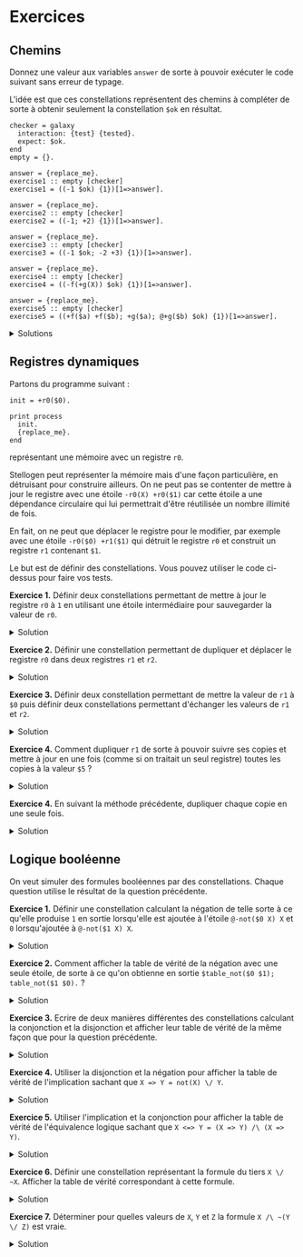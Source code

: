 # Exercices

## Chemins

Donnez une valeur aux variables `answer` de sorte à pouvoir exécuter
le code suivant sans erreur de typage.

L'idée est que ces constellations représentent des chemins à compléter de sorte
à obtenir seulement la constellation `$ok` en résultat.

```
checker = galaxy
  interaction: {test} {tested}.
  expect: $ok.
end
empty = {}.

answer = {replace_me}.
exercise1 :: empty [checker]
exercise1 = ((-1 $ok) {1})[1=>answer].

answer = {replace_me}.
exercise2 :: empty [checker]
exercise2 = ((-1; +2) {1})[1=>answer].

answer = {replace_me}.
exercise3 :: empty [checker]
exercise3 = ((-1 $ok; -2 +3) {1})[1=>answer].

answer = {replace_me}.
exercise4 :: empty [checker]
exercise4 = ((-f(+g(X)) $ok) {1})[1=>answer].

answer = {replace_me}.
exercise5 :: empty [checker]
exercise5 = ((+f($a) +f($b); +g($a); @+g($b) $ok) {1})[1=>answer].
```

<details>
  <summary>Solutions</summary>
<pre>
<code>

checker = galaxy
  interaction: {test} {tested}.
  expect: $ok.
end
empty = {}.

answer = +1.
exercise1 :: empty [checker]
exercise1 = ((-1 $ok) {1})[1=>answer].

answer = +1 -2 $ok.
exercise2 :: empty [checker]
exercise2 = ((-1; +2) {1})[1=>answer].

answer = +1 +2; -3.
exercise3 :: empty [checker]
exercise3 = ((-1 $ok; -2 +3) {1})[1=>answer].

answer = +f(-g(X)).
exercise4 :: empty [checker]
exercise4 = ((-f(+g(X)) $ok) {1})[1=>answer].

answer = -f($a); -f($b) -g($a) -g($b).
exercise5 :: empty [checker]
exercise5 = ((+f($a) +f($b); +g($a); @+g($b) $ok) {1})[1 => answer].

</code>
</pre>
</details>

## Registres dynamiques

Partons du programme suivant :

```
init = +r0($0).

print process
  init.
  {replace_me}.
end
```

représentant une mémoire avec un registre `r0`.

Stellogen peut représenter la mémoire mais d'une façon particulière, en
détruisant pour construire ailleurs.
On ne peut pas se contenter de mettre à jour le registre avec une étoile
`-r0(X) +r0($1)` car cette étoile a une dépendance circulaire qui lui
permettrait d'être réutilisée un nombre illimité de fois.

En fait, on ne peut que déplacer le registre pour le modifier, par exemple avec
une étoile `-r0($0) +r1($1)` qui détruit le registre `r0` et construit un
registre `r1` contenant `$1`.

Le but est de définir des constellations. Vous pouvez utiliser le code ci-dessus
pour faire vos tests.

**Exercice 1.** Définir deux constellations permettant de mettre à jour le
registre `r0` à `1` en utilisant une étoile intermédiaire pour sauvegarder la
valeur de `r0`.

<details>
  <summary>Solution</summary>
<pre>
<code>-r0(X) +tmp0(X).
-tmp0(X) +r0($1).
</code>
</pre>
</details>

**Exercice 2.** Définir une constellation permettant de dupliquer et déplacer
le registre `r0` dans deux registres `r1` et `r2`.

<details>
  <summary>Solution</summary>
<pre>
<code>-r0(X) +r1(X);
-r0(X) +r2(X).
</code>
</pre>
</details>

**Exercice 3.** Définir deux constellation permettant de mettre la valeur de
`r1` à `$0` puis définir deux constellations permettant d'échanger les valeurs
de `r1` et `r2`.

<details>
  <summary>Solution</summary>
<pre>
<code>-r1(X) +tmp0(X).
-tmp0(X) +r1($0).
-r1(X) +s1(X); -r2(X) +s2(X).
-s1(X) +r2(X); -s2(X) +r1(X).
</code>
</pre>
</details>

**Exercice 4.** Comment dupliquer `r1` de sorte à pouvoir suivre ses copies et
mettre à jour en une fois (comme si on traitait un seul registre) toutes les
copies à la valeur `$5` ?

<details>
  <summary>Solution</summary>
<pre>
<code>-r1(X) +r1($l X);
-r1(X) +r1($r X).
-r1(A X) +tmp0(A X).
-tmp0(A X) +r1(A $5).
</code>
</pre>
</details>

**Exercice 4.** En suivant la méthode précédente, dupliquer chaque copie en une
seule fois.

<details>
  <summary>Solution</summary>
<pre>
<code>-r1(A X) +r1($l A X);
-r1(A X) +r1($r A X).
</code>
</pre>
</details>

## Logique booléenne

On veut simuler des formules booléennes  par des constellations. Chaque
question utilise le résultat de la question précédente.

**Exercice 1.** Définir une constellation calculant la négation de telle sorte
à ce qu'elle produise `1` en sortie lorsqu'elle est ajoutée à l'étoile
`@-not($0 X) X` et `0` lorsqu'ajoutée à `@-not($1 X) X`.

<details>
  <summary>Solution</summary>
<pre>
<code>not = +not($0 $1); +not($1 $0).
</code>
</pre>
</details>

**Exercice 2.** Comment afficher la table de vérité de la négation avec une
seule étoile, de sorte à ce qu'on obtienne en sortie
`$table_not($0 $1); table_not($1 $0).` ?

<details>
  <summary>Solution</summary>
<pre>
<code>print @-not(X Y) $table_not(X Y).
</code>
</pre>
</details>

**Exercice 3.** Ecrire de deux manières différentes des constellations calculant
la conjonction et la disjonction et afficher leur table de vérité de la même
façon que pour la question précédente.

<details>
  <summary>Solution</summary>
<pre>
<code>

and = +and($0 $0 $0); +and($0 $1 $0); +and($1 $0 $0); +and($1 $1 $1).
or  = +or($0 $0 $0); +or($0 $1 $1); +or($1 $0 $1); +or($1 $1 $1).

and2 = +and2($0 X $0); +and2($1 X X).
or2  = +or2($0 X X); +or2($1 X $1).

print @-and(X Y R) $table_and(X Y R).
print @-or(X Y R) $table_or(X Y R).
print @-and2(X Y R) $table_and2(X Y R).
print @-or2(X Y R) $table_or2(X Y R).

</code>
</pre>
</details>

**Exercice 4.** Utiliser la disjonction et la négation pour afficher la table
de vérité de l'implication sachant que `X => Y = not(X) \/ Y`.

<details>
  <summary>Solution</summary>
<pre>
<code>

impl  = -not(X Y) -or(Y Z R) +impl(X Z R).
impl2 = -not(X Y) -or2(Y Z R) +impl2(X Z R).

print @-impl(X Y R) $table_impl(X Y R).
print @-impl2(X Y R) $table_impl2(X Y R).

</code>
</pre>
</details>

**Exercice 5.** Utiliser l'implication et la conjonction pour afficher la table
de vérité de l'équivalence logique sachant que `X <=> Y = (X => Y) /\ (X => Y)`.

<details>
  <summary>Solution</summary>
<pre>
<code>

eqq  = -impl(X Y R1) -impl(Y X R2) -and(R1 R2 R) +eqq(X Y R).
eqq2 = -impl2(X Y R1) -impl2(Y X R2) -and2(R1 R2 R) +eqq2(X Y R).

table_eqq  = @-eqq(X Y R) $table_eqq(X Y R).
table_eqq2 = @-eqq2(X Y R) $table_eqq2(X Y R).

</code>
</pre>
</details>

**Exercice 6.** Définir une constellation représentant la formule du tiers
`X \/ ~X`. Afficher la table de vérité correspondant à cette formule.

<details>
  <summary>Solution</summary>
<pre>
<code>

ex = -not(X R1) -or(R1 X R2) +ex(X R2).
print -ex(X R) $table_ex(X R).

</code>
</pre>
</details>

**Exercice 7.** Déterminer pour quelles valeurs de `X`, `Y` et `Z` la formule
`X /\ ~(Y \/ Z)` est vraie.

<details>
  <summary>Solution</summary>
<pre>
<code>print -or(Y Z R1) -not(R1 R2) -and(X R2 1) $x(X) $y(Y) $z(Z).
</code>
</pre>
</details>
